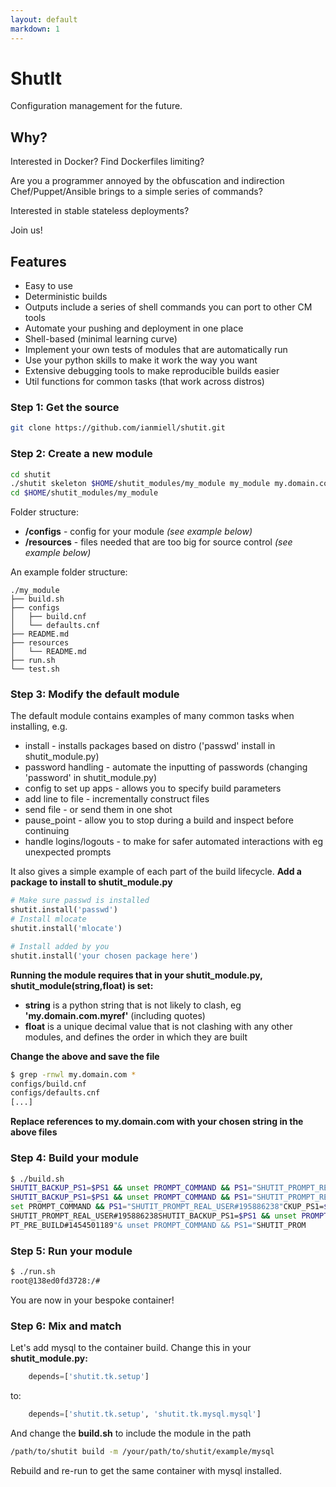 ```yaml
---
layout: default
markdown: 1
---
```

# ShutIt #

Configuration management for the future.

## Why? ##

Interested in Docker? Find Dockerfiles limiting?

Are you a programmer annoyed by the obfuscation and indirection Chef/Puppet/Ansible brings to a simple series of commands?

Interested in stable stateless deployments?

Join us!

## Features ##

 - Easy to use
 - Deterministic builds
 - Outputs include a series of shell commands you can port to other CM tools
 - Automate your pushing and deployment in one place
 - Shell-based (minimal learning curve)
 - Implement your own tests of modules that are automatically run
 - Use your python skills to make it work the way you want
 - Extensive debugging tools to make reproducible builds easier
 - Util functions for common tasks (that work across distros)

### Step 1: Get the source ###
```sh
git clone https://github.com/ianmiell/shutit.git
```

### Step 2: Create a new module ###

```sh
cd shutit
./shutit skeleton $HOME/shutit_modules/my_module my_module my.domain.com
cd $HOME/shutit_modules/my_module
```

Folder structure:

 - **/configs** - config for your module *(see example below)*
 - **/resources** - files needed that are too big for source control *(see example below)*

An example folder structure:

```
./my_module
├── build.sh
├── configs
│   ├── build.cnf
│   └── defaults.cnf
├── README.md
├── resources
│   └── README.md
├── run.sh
└── test.sh
```

### Step 3: Modify the default module ###

The default module contains examples of many common tasks when installing, e.g.

 - install               - installs packages based on distro ('passwd' install in shutit_module.py)
 - password handling     - automate the inputting of passwords (changing 'password' in shutit_module.py)
 - config to set up apps - allows you to specify build parameters
 - add line to file      - incrementally construct files
 - send file             - or send them in one shot
 - pause_point           - allow you to stop during a build and inspect before continuing
 - handle logins/logouts - to make for safer automated interactions with eg unexpected prompts

It also gives a simple example of each part of the build lifecycle. **Add a package to install to shutit_module.py**

```python
# Make sure passwd is installed
shutit.install('passwd')
# Install mlocate
shutit.install('mlocate')

# Install added by you
shutit.install('your chosen package here')
```

**Running the module requires that in your shutit_module.py, shutit_module(string,float) is set:**

 - **string** is a python string that is not likely to clash, eg **'my.domain.com.myref'** (including quotes)
 - **float** is a unique decimal value that is not clashing with any other modules, and defines the order in which they are built

**Change the above and save the file**

```sh
$ grep -rnwl my.domain.com *
configs/build.cnf
configs/defaults.cnf
[...]
```

**Replace references to my.domain.com with your chosen string in the above files**

### Step 4: Build your module ###

```sh
$ ./build.sh
SHUTIT_BACKUP_PS1=$PS1 && unset PROMPT_COMMAND && PS1="SHUTIT_PROMPT_REAL_USER#195886238"
SHUTIT_BACKUP_PS1=$PS1 && unset PROMPT_COMMAND && PS1="SHUTIT_PROMPT_REAL_USER#195886238"
set PROMPT_COMMAND && PS1="SHUTIT_PROMPT_REAL_USER#195886238"CKUP_PS1=$PS1 && un 
SHUTIT_PROMPT_REAL_USER#195886238SHUTIT_BACKUP_PS1=$PS1 && unset PROMPT_COMMAND && PS1="SHUTIT_PROMPT_PRE_BUILD#1454501189"
PT_PRE_BUILD#1454501189"& unset PROMPT_COMMAND && PS1="SHUTIT_PROM
```

### Step 5: Run your module ###

```sh
$ ./run.sh
root@138ed0fd3728:/#
```

You are now in your bespoke container!

### Step 6: Mix and match ###

Let's add mysql to the container build. Change this in your **shutit_module.py:**

```python
	depends=['shutit.tk.setup']
```

to:

```python
	depends=['shutit.tk.setup', 'shutit.tk.mysql.mysql']
```

And change the **build.sh** to include the module in the path

```sh
/path/to/shutit build -m /your/path/to/shutit/example/mysql
```

Rebuild and re-run to get the same container with mysql installed.
